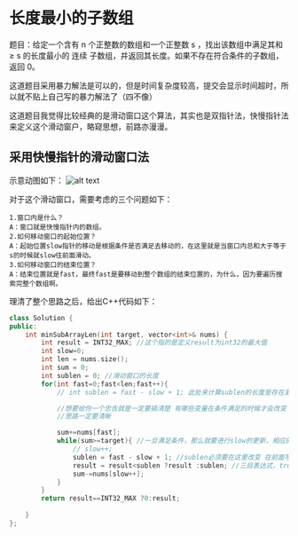 # 长度最小的子数组
题目：给定一个含有 n 个正整数的数组和一个正整数 s ，找出该数组中满足其和 ≥ s 的长度最小的 连续 子数组，并返回其长度。如果不存在符合条件的子数组，返回 0。

这道题目采用暴力解法是可以的，但是时间复杂度较高，提交会显示时间超时，所以就不贴上自己写的暴力解法了（四不像）

这道题目我觉得比较经典的是滑动窗口这个算法，其实也是双指针法，快慢指针法来定义这个滑动窗户，略窥思想，前路亦漫漫。

## 采用快慢指针的滑动窗口法
示意动图如下：
![alt text](https://code-thinking.cdn.bcebos.com/gifs/209.%E9%95%BF%E5%BA%A6%E6%9C%80%E5%B0%8F%E7%9A%84%E5%AD%90%E6%95%B0%E7%BB%84.gif)

对于这个滑动窗口，需要考虑的三个问题如下：

    1.窗口内是什么？
    A：窗口就是快慢指针内的数组。
    2.如何移动窗口的起始位置？
    A：起始位置slow指针的移动是根据条件是否满足去移动的，在这里就是当窗口内总和大于等于s的时候就slow往前面滑动。
    3.如何移动窗口的结束位置？
    A：结束位置就是fast，最终fast是要移动到整个数组的结束位置的，为什么，因为要遍历搜索完整个数组啊。

理清了整个思路之后，给出C++代码如下：
```c++
class Solution {
public:
    int minSubArrayLen(int target, vector<int>& nums) {
        int result = INT32_MAX; //这个指的是定义result为int32的最大值
        int slow=0;
        int len = nums.size();
        int sum = 0;
        int sublen = 0; //滑动窗口的长度
        for(int fast=0;fast<len;fast++){
            // int sublen = fast - slow + 1; 此处来计算sublen的长度是存在漏洞的

            //想要给你一个忠告就是一定要搞清楚 有哪些变量在条件满足的时候才会改变 
            //思路一定要清晰

            sum+=nums[fast];
            while(sum>=target){ //一旦满足条件，那么就要进行slow的更新，相应的sum也要变小，滑动窗口也会变化。
                // slow++;
                sublen = fast - slow + 1; //sublen必须要在这里改变 在前面写会出现slow前移了但是sublen还是每变的情况
                result = result<sublen ?result :sublen; //三目表达式，true返回？，false返回：
                sum-=nums[slow++];
            }
        }
        return result==INT32_MAX ?0:result;
        
    }
};

```
